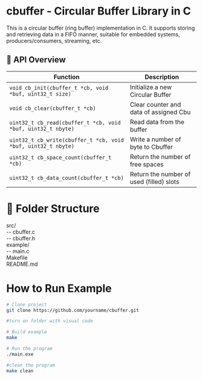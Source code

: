 # cbuffer - Circular Buffer Library in C

This is a circular buffer (ring buffer) implementation in C. It supports storing and retrieving data in a FIFO manner, suitable for embedded systems, producers/consumers, streaming, etc.


## 🔧 API Overview

| Function                                                             | Description                                 |
|----------------------------------------------------------------------|---------------------------------------------|
| `void cb_init(cbuffer_t *cb, void *buf, uint32_t size)`              | Initialize a new Circular Buffer            |  
| `void cb_clear(cbuffer_t *cb)`                                       | Clear counter and data of assigned Cbu      |  
| `uint32_t cb_read(cbuffer_t *cb, void *buf, uint32_t nbyte)`         | Read data from the buffer                   |  
| `uint32_t cb_write(cbuffer_t *cb, void *buf, uint32_t nbyte)`        | Write a number of byte to Cbuffer           |  
| `uint32_t cb_space_count(cbuffer_t *cb)`                             | Return the number of free spaces            |
| `uint32_t cb_data_count(cbuffer_t *cb)`                              | Return the number of used (filled) slots    |


# 📁 Folder Structure

src/<br>
-- cbuffer.c<br>
-- cbuffer.h<br>
example/<br>
-- main.c<br>
Makefile<br>
README.md

# How to Run Example

```bash
# Clone project
git clone https://github.com/yourname/cbuffer.git

#turn on folder with visual code

# Build example
make

# Run the program
./main.exe

#clean the program
make clean
```
